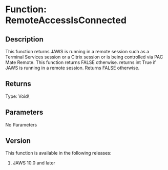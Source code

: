 # Function: RemoteAccessIsConnected

## Description

This function returns JAWS is running in a remote session such as a
Terminal Services session or a Citrix session or is being controlled via
PAC Mate Remote. This function returns FALSE otherwise. returns int True
if JAWS is running in a remote session. Returns FALSE otherwise.

## Returns

Type: Void\

## Parameters

No Parameters

## Version

This function is available in the following releases:

1.  JAWS 10.0 and later
